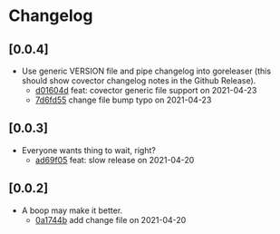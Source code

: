 # Changelog

## \[0.0.4]

- Use generic VERSION file and pipe changelog into goreleaser (this should show covector changelog notes in the Github Release).
  - [d01604d](https://github.com/jbolda/gogo-covector-releaser/commit/d01604de98b8e5b679cc36cdfe51a96a731f7b79) feat: covector generic file support on 2021-04-23
  - [7d6fd55](https://github.com/jbolda/gogo-covector-releaser/commit/7d6fd55967764417a353a27bf07b90df6f07c75c) change file bump typo on 2021-04-23

## \[0.0.3]

- Everyone wants thing to wait, right?
  - [ad69f05](https://github.com/jbolda/gogo-covector-releaser/commit/ad69f051e5d851653d385e0f7a2ec8c305ffe41d) feat: slow release on 2021-04-20

## \[0.0.2]

- A boop may make it better.
  - [0a1744b](https://github.com/jbolda/gogo-covector-releaser/commit/0a1744be36ddca5994eb99f06e3a04d030ae3074) add change file on 2021-04-20
